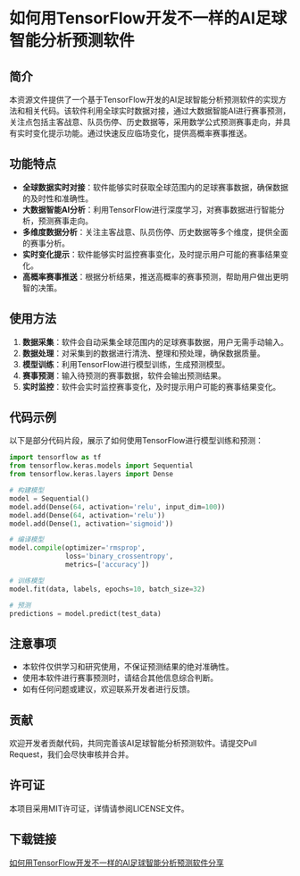 # 如何用TensorFlow开发不一样的AI足球智能分析预测软件

## 简介

本资源文件提供了一个基于TensorFlow开发的AI足球智能分析预测软件的实现方法和相关代码。该软件利用全球实时数据对接，通过大数据智能AI进行赛事预测，关注点包括主客战意、队员伤停、历史数据等，采用数学公式预测赛事走向，并具有实时变化提示功能。通过快速反应临场变化，提供高概率赛事推送。

## 功能特点

- **全球数据实时对接**：软件能够实时获取全球范围内的足球赛事数据，确保数据的及时性和准确性。
- **大数据智能AI分析**：利用TensorFlow进行深度学习，对赛事数据进行智能分析，预测赛事走向。
- **多维度数据分析**：关注主客战意、队员伤停、历史数据等多个维度，提供全面的赛事分析。
- **实时变化提示**：软件能够实时监控赛事变化，及时提示用户可能的赛事结果变化。
- **高概率赛事推送**：根据分析结果，推送高概率的赛事预测，帮助用户做出更明智的决策。

## 使用方法

1. **数据采集**：软件会自动采集全球范围内的足球赛事数据，用户无需手动输入。
2. **数据处理**：对采集到的数据进行清洗、整理和预处理，确保数据质量。
3. **模型训练**：利用TensorFlow进行模型训练，生成预测模型。
4. **赛事预测**：输入待预测的赛事数据，软件会输出预测结果。
5. **实时监控**：软件会实时监控赛事变化，及时提示用户可能的赛事结果变化。

## 代码示例

以下是部分代码片段，展示了如何使用TensorFlow进行模型训练和预测：

```python
import tensorflow as tf
from tensorflow.keras.models import Sequential
from tensorflow.keras.layers import Dense

# 构建模型
model = Sequential()
model.add(Dense(64, activation='relu', input_dim=100))
model.add(Dense(64, activation='relu'))
model.add(Dense(1, activation='sigmoid'))

# 编译模型
model.compile(optimizer='rmsprop',
              loss='binary_crossentropy',
              metrics=['accuracy'])

# 训练模型
model.fit(data, labels, epochs=10, batch_size=32)

# 预测
predictions = model.predict(test_data)
```

## 注意事项

- 本软件仅供学习和研究使用，不保证预测结果的绝对准确性。
- 使用本软件进行赛事预测时，请结合其他信息综合判断。
- 如有任何问题或建议，欢迎联系开发者进行反馈。

## 贡献

欢迎开发者贡献代码，共同完善该AI足球智能分析预测软件。请提交Pull Request，我们会尽快审核并合并。

## 许可证

本项目采用MIT许可证，详情请参阅LICENSE文件。

## 下载链接

[如何用TensorFlow开发不一样的AI足球智能分析预测软件分享](https://pan.quark.cn/s/17a8b8e41244)